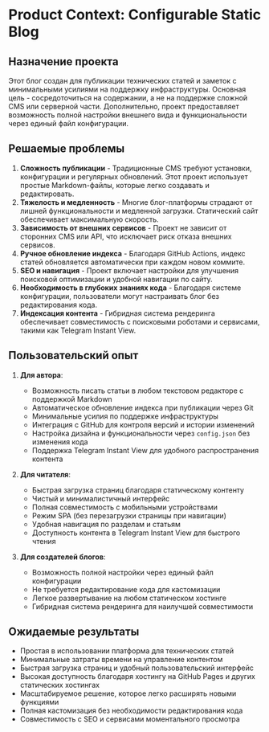 # Product Context: Configurable Static Blog

## Назначение проекта
Этот блог создан для публикации технических статей и заметок с минимальными усилиями на поддержку инфраструктуры. Основная цель - сосредоточиться на содержании, а не на поддержке сложной CMS или серверной части. Дополнительно, проект предоставляет возможность полной настройки внешнего вида и функциональности через единый файл конфигурации.

## Решаемые проблемы
1. **Сложность публикации** - Традиционные CMS требуют установки, конфигурации и регулярных обновлений. Этот проект использует простые Markdown-файлы, которые легко создавать и редактировать.
2. **Тяжелость и медленность** - Многие блог-платформы страдают от лишней функциональности и медленной загрузки. Статический сайт обеспечивает максимальную скорость.
3. **Зависимость от внешних сервисов** - Проект не зависит от сторонних CMS или API, что исключает риск отказа внешних сервисов.
4. **Ручное обновление индекса** - Благодаря GitHub Actions, индекс статей обновляется автоматически при каждом новом коммите.
5. **SEO и навигация** - Проект включает настройки для улучшения поисковой оптимизации и удобной навигации по сайту.
6. **Необходимость в глубоких знаниях кода** - Благодаря системе конфигурации, пользователи могут настраивать блог без редактирования кода.
7. **Индексация контента** - Гибридная система рендеринга обеспечивает совместимость с поисковыми роботами и сервисами, такими как Telegram Instant View.

## Пользовательский опыт
1. **Для автора**:
   - Возможность писать статьи в любом текстовом редакторе с поддержкой Markdown
   - Автоматическое обновление индекса при публикации через Git
   - Минимальные усилия по поддержке инфраструктуры
   - Интеграция с GitHub для контроля версий и истории изменений
   - Настройка дизайна и функциональности через `config.json` без изменения кода
   - Поддержка Telegram Instant View для удобного распространения контента

2. **Для читателя**:
   - Быстрая загрузка страниц благодаря статическому контенту
   - Чистый и минималистичный интерфейс
   - Полная совместимость с мобильными устройствами
   - Режим SPA (без перезагрузки страницы при навигации)
   - Удобная навигация по разделам и статьям
   - Доступность контента в Telegram Instant View для быстрого чтения

3. **Для создателей блогов**:
   - Возможность полной настройки через единый файл конфигурации
   - Не требуется редактирование кода для кастомизации
   - Легкое развертывание на любом статическом хостинге
   - Гибридная система рендеринга для наилучшей совместимости

## Ожидаемые результаты
- Простая в использовании платформа для технических статей
- Минимальные затраты времени на управление контентом
- Быстрая загрузка страниц и удобный пользовательский интерфейс
- Высокая доступность благодаря хостингу на GitHub Pages и других статических хостингах
- Масштабируемое решение, которое легко расширять новыми функциями
- Полная кастомизация без необходимости редактирования кода
- Совместимость с SEO и сервисами моментального просмотра 